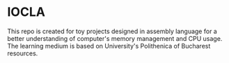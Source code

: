# IOCLA

This repo is created for toy projects designed in assembly language for a better understanding of computer's memory management and CPU usage. The learning medium is based on University's Polithenica of Bucharest resources.
